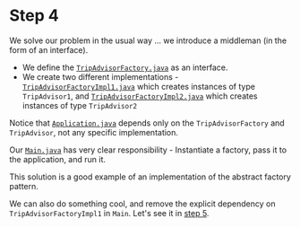 # Step 4

We solve our problem in the usual way ... we introduce a middleman (in the form of an interface).

 * We define the [`TripAdvisorFactory.java`](src/csc301/abstractFactoryExample/tripAdvisor/TripAdvisorFactory.java) as an interface.
 * We create two different implementations - [`TripAdvisorFactoryImpl1.java`](src/csc301/abstractFactoryExample/tripAdvisor/TripAdvisorFactoryImpl1.java) which creates instances of type `TripAdvisor1`, and [`TripAdvisorFactoryImpl2.java`](src/csc301/abstractFactoryExample/tripAdvisor/TripAdvisorFactoryImpl2.java) which creates instances of type `TripAdvisor2`


Notice that [`Application.java`](src/csc301/abstractFactoryExample/Application.java) depends only on the `TripAdvisorFactory` and `TripAdvisor`, not any specific implementation.

Our [`Main.java`](src/csc301/abstractFactoryExample/Main.java) has very clear responsibility - Instantiate a factory, pass it to the application, and run it.

This solution is a good example of an implementation of the abstract factory pattern.     

We can also do something cool, and remove the explicit dependency on `TripAdvisorFactoryImpl1` in `Main`.
Let's see it in [step 5](https://github.com/csc301-fall2014/AbstractFactoryExample/tree/step5).

 
